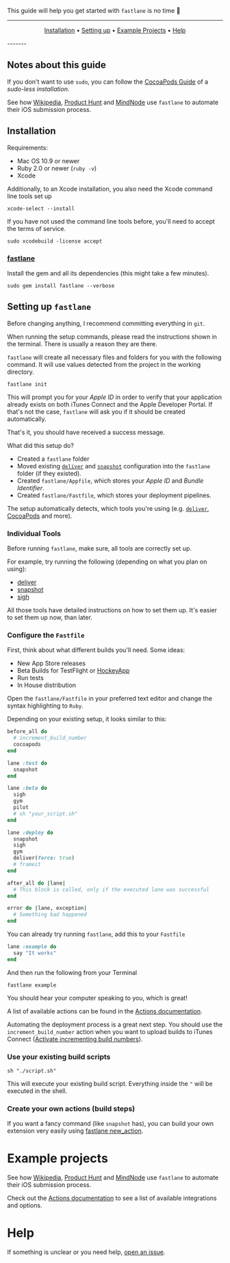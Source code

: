 This guide will help you get started with `fastlane` is no time :rocket:

-------
<p align="center">
    <a href="#installation">Installation</a> &bull;
    <a href="#setting-up-fastlane">Setting up</a> &bull;
    <a href="#example-projects">Example Projects</a> &bull;
    <a href="#help">Help</a>
</p>
-------

## Notes about this guide
If you don't want to use `sudo`, you can follow the [CocoaPods Guide](http://guides.cocoapods.org/using/getting-started.html#sudo-less-installation) of a *sudo-less installation*.

See how [Wikipedia](https://github.com/fastlane/examples#wikipedia-by-wikimedia-foundation), [Product Hunt](https://github.com/fastlane/examples#product-hunt) and [MindNode](https://github.com/fastlane/examples#mindnode) use `fastlane` to automate their iOS submission process.

## Installation

Requirements:

- Mac OS 10.9 or newer
- Ruby 2.0 or newer (`ruby -v`)
- Xcode

Additionally, to an Xcode installation, you also need the Xcode command line tools set up

    xcode-select --install

If you have not used the command line tools before, you'll need to accept the terms of service.

    sudo xcodebuild -license accept

### [fastlane](https://github.com/fastlane/fastlane/tree/master/fastlane)

Install the gem and all its dependencies (this might take a few minutes).

    sudo gem install fastlane --verbose

## Setting up `fastlane`

Before changing anything, I recommend committing everything in `git`.

When running the setup commands, please read the instructions shown in the terminal. There is usually a reason they are there.

`fastlane` will create all necessary files and folders for you with the following command. It will use values detected from the project in the working directory.

    fastlane init

This will prompt you for your _Apple ID_ in order to verify that your application already exists on both iTunes Connect and the Apple Developer Portal. If that's not the case, `fastlane` will ask you if it should be created automatically.

That's it, you should have received a success message.

What did this setup do?

- Created a `fastlane` folder
- Moved existing [`deliver`](https://github.com/fastlane/fastlane/tree/master/deliver) and [`snapshot`](https://github.com/fastlane/fastlane/tree/master/snapshot) configuration into the `fastlane` folder (if they existed).
- Created `fastlane/Appfile`, which stores your *Apple ID* and *Bundle Identifier*.
- Created `fastlane/Fastfile`, which stores your deployment pipelines.

The setup automatically detects, which tools you're using (e.g. [`deliver`](https://github.com/fastlane/fastlane/tree/master/deliver), [CocoaPods](https://cocoapods.org/) and more).

### Individual Tools

Before running `fastlane`, make sure, all tools are correctly set up.

For example, try running the following (depending on what you plan on using):

- [deliver](https://github.com/fastlane/fastlane/tree/master/deliver)
- [snapshot](https://github.com/fastlane/fastlane/tree/master/snapshot)
- [sigh](https://github.com/fastlane/fastlane/tree/master/sigh)

All those tools have detailed instructions on how to set them up. It's easier to set them up now, than later.

### Configure the `Fastfile`

First, think about what different builds you'll need. Some ideas:

- New App Store releases
- Beta Builds for TestFlight or [HockeyApp](http://hockeyapp.net/)
- Run tests
- In House distribution

Open the `fastlane/Fastfile` in your preferred text editor and change the syntax highlighting to `Ruby`.

Depending on your existing setup, it looks similar to this:

```ruby
before_all do
  # increment_build_number
  cocoapods
end

lane :test do
  snapshot
end

lane :beta do
  sigh
  gym
  pilot
  # sh "your_script.sh"
end

lane :deploy do
  snapshot
  sigh
  gym
  deliver(force: true)
  # frameit
end

after_all do |lane|
  # This block is called, only if the executed lane was successful
end

error do |lane, exception|
  # Something bad happened
end
```

You can already try running `fastlane`, add this to your `Fastfile`
```ruby
lane :example do
  say "It works"
end
```

And then run the following from your Terminal

    fastlane example

You should hear your computer speaking to you, which is great!

A list of available actions can be found in the [Actions documentation](https://github.com/fastlane/fastlane/blob/master/fastlane/docs/Actions.md).

Automating the deployment process is a great next step. You should use the `increment_build_number` action when you want to upload builds to iTunes Connect ([Activate incrementing build numbers](https://developer.apple.com/library/ios/qa/qa1827/_index.html)).

### Use your existing build scripts

    sh "./script.sh"

This will execute your existing build script. Everything inside the `"` will be executed in the shell.

### Create your own actions (build steps)

If you want a fancy command (like `snapshot` has), you can build your own extension very easily using [fastlane new_action](https://github.com/fastlane/fastlane/blob/master/fastlane/docs/README.md#extensions).

# Example projects

See how [Wikipedia](https://github.com/fastlane/examples#wikipedia-by-wikimedia-foundation), [Product Hunt](https://github.com/fastlane/examples#product-hunt) and [MindNode](https://github.com/fastlane/examples#mindnode) use `fastlane` to automate their iOS submission process.

Check out the [Actions documentation](https://github.com/fastlane/fastlane/blob/master/fastlane/docs/Actions.md) to see a list of available integrations and options.

# Help

If something is unclear or you need help, [open an issue](https://github.com/fastlane/fastlane/issues/new).
